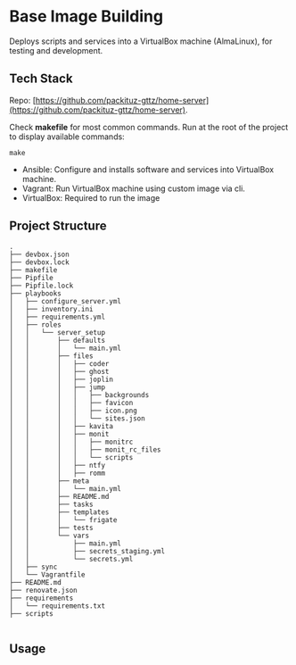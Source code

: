 # Base Image Building

Deploys scripts and services into a VirtualBox machine (AlmaLinux), for testing and development.


## Tech Stack

Repo: [https://github.com/packituz-gttz/home-server](https://github.com/packituz-gttz/home-server).

Check **makefile** for most common commands. Run at the root of the project to display available commands:
```shell
make
```

* Ansible: Configure and installs software and services into VirtualBox machine.
* Vagrant: Run VirtualBox machine using custom image via cli.
* VirtualBox: Required to run the image


## Project Structure

```text
.
├── devbox.json
├── devbox.lock
├── makefile
├── Pipfile
├── Pipfile.lock
├── playbooks
│   ├── configure_server.yml
│   ├── inventory.ini
│   ├── requirements.yml
│   ├── roles
│   │   └── server_setup
│   │       ├── defaults
│   │       │   └── main.yml
│   │       ├── files
│   │       │   ├── coder
│   │       │   ├── ghost
│   │       │   ├── joplin
│   │       │   ├── jump
│   │       │   │   ├── backgrounds
│   │       │   │   ├── favicon
│   │       │   │   ├── icon.png
│   │       │   │   └── sites.json
│   │       │   ├── kavita
│   │       │   ├── monit
│   │       │   │   ├── monitrc
│   │       │   │   ├── monit_rc_files
│   │       │   │   └── scripts
│   │       │   ├── ntfy
│   │       │   ├── romm
│   │       ├── meta
│   │       │   └── main.yml
│   │       ├── README.md
│   │       ├── tasks
│   │       ├── templates
│   │       │   └── frigate
│   │       ├── tests
│   │       └── vars
│   │           ├── main.yml
│   │           ├── secrets_staging.yml
│   │           └── secrets.yml
│   ├── sync
│   └── Vagrantfile
├── README.md
├── renovate.json
├── requirements
│   └── requirements.txt
├── scripts


```


## Usage